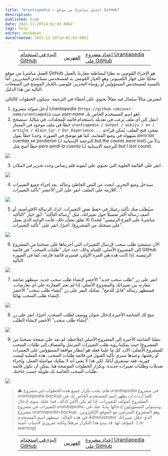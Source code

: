 ```yaml
---
title: "Urantiapedia — العمل مباشرةً من موقع GitHub"
description: 
published: true
date: 2021-11-28T14:02:03.086Z
tags: help
editor: markdown
dateCreated: 2021-11-28T14:02:03.086Z
---
```


<figure class="table chapter-navigator">
  <table>
    <tbody>
      <tr>
        <td><a href="/ar/help/github_fork">البدء في استخدام GitHub</a></td>
        <td><a href="/ar/help">الفهرس</a></td>
        <td><a href="/ar/help/github_setting.md">إعداد مشروع Urantiapedia على GitHub</a></td>
      </tr>
    </tbody>
  </table>
</figure>

العمل مباشرةً من موقع GitHub هو الإجراء المُوصى به نظرًا لبساطته مقارنةً بالعمل محليًا على جهاز الكمبيوتر. وهو الخيار المُوصى به لمستخدمي *مساعدي المحررين*. أما بالنسبة لمستخدمي *المسؤولين* أو *رؤساء التحرير*، فيُوصى بالخيار الموضح في الصفحات التالية من هذا الدليل.

لنفترض مثالاً سنُعدّل فيه مقالاً يحتوي على أخطاء في الترجمة. ستكون الخطوات كالتالي:

1. أدخل *شوكة* مشروع *Urantiapedia* (`https://github.com/user-name/urantiapedia` حيث _user-name_ هو اسم المستخدم الخاص بك).
2. انتقل إلى أي ملف ترغب في تعديله باستخدام قائمة المجلدات. في مثالنا، سنصحح خطأً في ملف موجود في المسار `urantiapedia / output / wikijs / en / article / Alain_Cyr / Our_Experience...`. بمجرد فتح الملف، يُمكن قراءته بسهولة في وضع المعاينة، كما هو موضح في الصورة. وجدنا خطأً يقول _pero las cuentas se perdieron_ (الترجمة الإسبانية لـ _but the counts were lost_) بدلاً من خطأ أصح مثل _pero perdí la cuenta_ (الترجمة الإسبانية لـ _but I lost count_).

![](/image/help/github_edit_1.png)

3. انقر على القائمة العلوية التي تحتوي على أيقونة قلم رصاص وحدد _تحرير في المكان_.

![](/image/help/github_edit_2.png)

4. ستدخل وضع التحرير. ابحث عن النص الخاطئ وعدّله. بعد إجراء جميع التغييرات اللازمة على الملف، انقر على الزر الأخضر "تأكيد التغييرات..."

![](/image/help/github_edit_3.png)

5. سيُطلب منك تأكيد رغبتك في حفظ بعض التغييرات. اترك الرسالة الافتراضية، أو أضف رسالة أكثر تفصيلًا حول تغييراتك، مثل "رسالة التأكيد". أبقِ خيار "التأكيد مباشرةً على الفرع الرئيسي" مُحددًا (لا تقلق بشأن ذلك، فأنت الوحيد الذي يعمل على نسختك من المشروع). أخيرًا، انقر على "تأكيد التغييرات".

![](/image/help/github_edit_4.png)

6. الآن سننشئ طلب سحب لإرسال التغييرات التي أجريناها على نسختنا من المشروع إلى المشروع الأصلي. للقيام بذلك، حدد خيار "طلبات السحب" في قائمة GitHub الرئيسية. إذا كانت هذه هي المرة الأولى، فسترى قائمة فارغة، كما في الصورة التالية.

![](/image/help/github_edit_5.png)

7. انقر على زر "طلب سحب جديد" الأخضر لإنشاء طلب سحب جديد. ستظهر شاشة مقارنة بين تغييراتك والمشروع الأصلي. إذا لم تعثر المقارنة على أي تعارضات، فستظهر رسالة "قابل للدمج". يمكنك النقر على زر "إنشاء طلب سحب" الأخضر لإنشاء طلب السحب نهائيًا.

![](/image/help/github_edit_6.png)

8. تتيح لك الشاشة الأخيرة إدخال عنوان ووصف لطلب السحب. أخيرًا، انقر على زر "إنشاء طلب سحب" الأخضر لإنشاء الطلب.

![](/image/help/github_edit_7.png)

9. تنقلنا الشاشة الأخيرة إلى المشروع الأصلي (ملاحظة: لم نعد على صفحة نسختنا من المشروع) حيث يمكننا رؤية طلب التغييرات المرسل والمضاف إلى طلبات السحب للمشروع الأصلي. الآن، كل ما علينا فعله هو انتظار موافقة *المسؤولين* على التغييرات أو رفضها، وعندها سنرى تأكيد القبول في قائمة طلبات السحب. هذه العملية ليست فورية، فقد تستغرق أيامًا، لكن هذا لا يعني أنه لا يمكنك مواصلة العمل، وإجراء تعديلات وطلبات تغييرات جديدة، وتكرار الخطوات الموضحة هنا. يمكن أن تكون قائمة طلبات السحب الخاصة بك طويلة حسب حاجتك.

![](/image/help/github_edit_8.png)

> :warning: هام: يجب تكرار جميع هذه الخطوات في مشروع *urantiapedia* في مشروع *urantiapedia-backup* كلما أردتَ أن يظهر اسم المستخدم الخاص بك في المشروع كمؤلف للتغييرات. إذا لم يكن الأمر كذلك، فما عليك سوى إدخال التغييرات في مشروع *urantiapedia*، وسيتولى المسؤولون إدخالها نيابةً عنك في مشروع *urantiapedia-backup*، وهو المشروع المتزامن مع الموقع الإلكتروني. في هذه الحالة، سيظهر اسم المستخدم *Administrator* الذي حمّل تغييراتك كمؤلف لها.
> قد يبدو هذا التكرار مرهقًا ولكنه ضروري لأسباب أمنية.
{.is-warning}

<figure class="table chapter-navigator">
  <table>
    <tbody>
      <tr>
        <td><a href="/ar/help/github_fork">البدء في استخدام GitHub</a></td>
        <td><a href="/ar/help">الفهرس</a></td>
        <td><a href="/ar/help/github_setting.md">إعداد مشروع Urantiapedia على GitHub</a></td>
      </tr>
    </tbody>
  </table>
</figure>